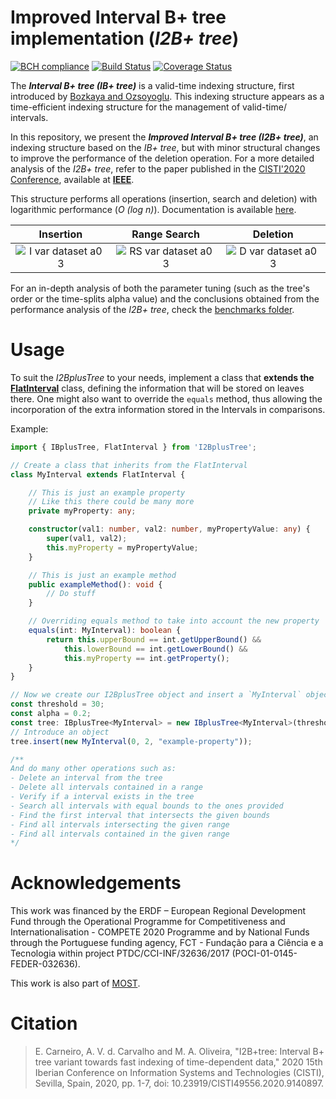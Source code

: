 # Improved Interval B+ tree implementation (_I2B+ tree_)

[![BCH compliance](https://bettercodehub.com/edge/badge/most-inesctec/I2Bplus-tree?branch=master)](https://bettercodehub.com/)
[![Build Status](https://travis-ci.com/most-inesctec/I2Bplus-tree.svg?branch=master)](https://travis-ci.com/most-inesctec/I2Bplus-tree)
[![Coverage Status](https://coveralls.io/repos/github/most-inesctec/I2Bplus-tree/badge.svg?branch=master)](https://coveralls.io/github/most-inesctec/I2Bplus-tree?branch=master)

The ___Interval B+ tree (IB+ tree)___ is a valid-time indexing structure, first introduced by [Bozkaya and Ozsoyoglu](https://www.researchgate.net/publication/221465339_Indexing_Valid_Time_Intervals). This indexing structure appears as a time-efficient indexing structure for the management of valid-time/ intervals.

In this repository, we present the ___Improved Interval B+ tree (I2B+ tree)___, an indexing structure based on the _IB+ tree_, but with minor structural changes to improve the performance of the deletion operation. For a more detailed analysis of the _I2B+ tree_, refer to the paper published in the [CISTI'2020 Conference](http://www.cisti.eu), available at [__IEEE__](https://ieeexplore.ieee.org/document/9140897).

This structure performs all operations (insertion, search and deletion) with logarithmic performance (_O (log n)_). Documentation is available [here](https://edgaracarneiro.github.io/I2Bplus-tree/).

| Insertion | Range Search | Deletion |
|:-:|:-:|:-:|
| ![I var dataset a0 3](https://user-images.githubusercontent.com/22712373/59978857-d6290d80-95d8-11e9-84d7-a7ae134ef59a.png) | ![RS var dataset a0 3](https://user-images.githubusercontent.com/22712373/59978864-d6c1a400-95d8-11e9-83c1-a883d863f544.png) | ![D var dataset a0 3](https://user-images.githubusercontent.com/22712373/59978850-d4f7e080-95d8-11e9-85ab-990a2a24b113.png) |

For an in-depth analysis of both the parameter tuning (such as the tree's order or the time-splits alpha value) and the conclusions obtained from the performance analysis of the _I2B+ tree_, check the [benchmarks folder](https://github.com/EdgarACarneiro/IBplusTree/tree/master/benchmarks).

# Usage

To suit the _I2BplusTree_ to your needs, implement a class that __extends the [FlatInterval](https://github.com/EdgarACarneiro/IBplusTree/blob/master/src/FlatInterval.ts)__ class, defining the information that will be stored on leaves there. One might also want to override the `equals` method, thus allowing the incorporation of the extra information stored in the Intervals in comparisons.

Example:
```TypeScript
import { IBplusTree, FlatInterval } from 'I2BplusTree';

// Create a class that inherits from the FlatInterval
class MyInterval extends FlatInterval {

    // This is just an example property
    // Like this there could be many more
    private myProperty: any;

    constructor(val1: number, val2: number, myPropertyValue: any) {
        super(val1, val2);
        this.myProperty = myPropertyValue;
    }

    // This is just an example method
    public exampleMethod(): void {
        // Do stuff
    }

    // Overriding equals method to take into account the new property
    equals(int: MyInterval): boolean {
        return this.upperBound == int.getUpperBound() &&
            this.lowerBound == int.getLowerBound() &&
            this.myProperty == int.getProperty();
    }
}

// Now we create our I2BplusTree object and insert a `MyInterval` object
const threshold = 30;
const alpha = 0.2;
const tree: IBplusTree<MyInterval> = new IBplusTree<MyInterval>(threshold, alpha);
// Introduce an object
tree.insert(new MyInterval(0, 2, "example-property"));

/**
And do many other operations such as:
- Delete an interval from the tree
- Delete all intervals contained in a range
- Verify if a interval exists in the tree
- Search all intervals with equal bounds to the ones provided
- Find the first interval that intersects the given bounds
- Find all intervals intersecting the given range
- Find all intervals contained in the given range
*/
```

# Acknowledgements

This work was financed by the ERDF – European Regional Development Fund through the Operational Programme for Competitiveness and Internationalisation - COMPETE 2020 Programme and by National Funds through the Portuguese funding agency, FCT - Fundação para a Ciência e a Tecnologia within project PTDC/CCI-INF/32636/2017 (POCI-01-0145-FEDER-032636).

This work is also part of [MOST](http://most.web.ua.pt).

# Citation

> E. Carneiro, A. V. d. Carvalho and M. A. Oliveira, "I2B+tree: Interval B+ tree variant towards fast indexing of time-dependent data," 2020 15th Iberian Conference on Information Systems and Technologies (CISTI), Sevilla, Spain, 2020, pp. 1-7, doi: 10.23919/CISTI49556.2020.9140897.
